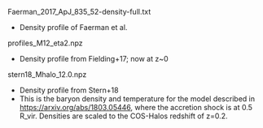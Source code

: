 Faerman_2017_ApJ_835_52-density-full.txt
 - Density profile of Faerman et al.

profiles_M12_eta2.npz 
 - Density profile from Fielding+17; now at z~0
 
stern18_Mhalo_12.0.npz
 - Density profile from Stern+18
 - This is the baryon density and temperature for the model described in https://arxiv.org/abs/1803.05446, where the accretion shock is at 0.5 R_vir. Densities are 
 scaled to the COS-Halos redshift of z=0.2.
